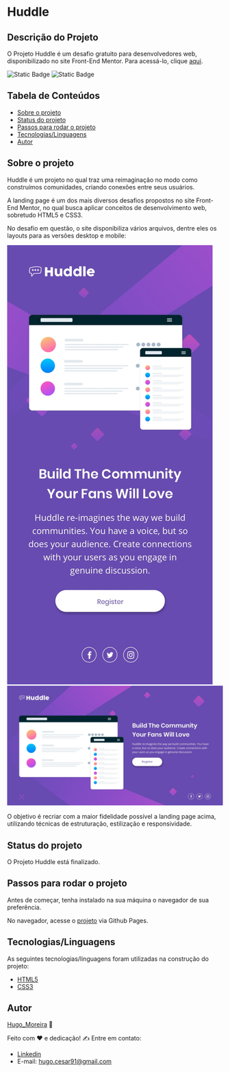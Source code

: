 # Huddle

## Descrição do Projeto

O Projeto Huddle é um desafio gratuito para desenvolvedores web, disponibilizado no site Front-End Mentor. Para acessá-lo, clique [aqui](https://www.frontendmentor.io/home).

![Static Badge](https://img.shields.io/badge/languages-2-green?style=plastic)
![Static Badge](https://img.shields.io/badge/last_commit-june_2024-red?style=plastic)

## Tabela de Conteúdos

<!--ts-->
   * [Sobre o projeto](#sobre)
   * [Status do projeto](#status-do-projeto)
   * [Passos para rodar o projeto](#passos-para-rodar)
   * [Tecnologias/Linguagens](#tecnologias-linguagens)
   * [Autor](#autor)
<!--te-->

## Sobre o projeto

Huddle é um projeto no qual traz uma reimaginação no modo como construímos comunidades, criando conexões entre seus usuários.

A landing page é um dos mais diversos desafios propostos no site Front-End Mentor, no qual busca aplicar conceitos de desenvolvimento web, sobretudo HTML5 e CSS3.

No desafio em questão, o site disponibiliza vários arquivos, dentre eles os layouts para as versões desktop e mobile: 

![Mobile](./src/design/mobile-design.jpg)
![Desktop](./src/design/desktop-design.jpg)

O objetivo é recriar com a maior fidelidade possível a landing page acima, utilizando técnicas de estruturação, estilização e responsividade.

## Status do projeto

O Projeto Huddle está finalizado.

## Passos para rodar o projeto

Antes de começar, tenha instalado na sua máquina o navegador de sua preferência.

No navegador, acesse o [projeto](https://hugo-moreira91.github.io/projeto-huddle/) via Github Pages.

## Tecnologias/Linguagens

As seguintes tecnologias/linguagens foram utilizadas na construção do projeto:

- [HTML5](https://developer.mozilla.org/en-US/docs/Web/HTML)
- [CSS3](https://developer.mozilla.org/en-US/docs/Web/CSS)

## Autor

[Hugo_Moreira](https://github.com/Hugo-Moreira91) 🚀

Feito com ❤ e dedicação! ✍ Entre em contato:

- [Linkedin](https://www.linkedin.com/in/hugo-c%C3%A9sar-santos-moreira-a10823248/)
- E-mail: hugo.cesar91@gmail.com